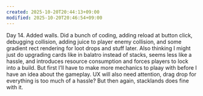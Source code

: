 ```yaml
---
created: 2025-10-20T20:44:13+09:00
modified: 2025-10-20T20:46:54+09:00
---
```


Day 14. Added walls. Did a bunch of coding, adding reload at button click, debugging collision, adding juice to player enemy collision, and some gradient rect rendering for loot drops and stuff later. Also thinking I might just do upgrading cards like in balatro instead of stacks, seems less like a hassle, and introduces resource consumption and forces players to lock into a build. But first I’ll have to make more mechanics to plaay with before I have an idea about the gameplay. UX will also need attention, drag drop for everything is too much of a hassle? But then again, stacklands does fine with it.
